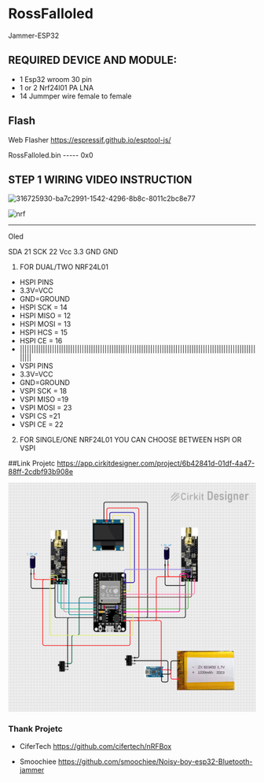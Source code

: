 # RossFalloled
Jammer-ESP32

## REQUIRED DEVICE AND MODULE:

* 1 Esp32 wroom 30 pin
* 1 or 2 Nrf24l01 PA LNA
* 14 Jummper wire female to female

## Flash

Web Flasher https://espressif.github.io/esptool-js/

RossFalloled.bin   -----    0x0
 
 ## STEP 1 WIRING VIDEO INSTRUCTION

![316725930-ba7c2991-1542-4296-8b8c-8011c2bc8e77](https://github.com/user-attachments/assets/2eda5c3c-843f-427f-8967-ff948f7b31f0)


![nrf](https://github.com/user-attachments/assets/0925bcad-5da9-4b5b-8263-1537b2578b7c)

---

Oled

SDA 21
SCK 22
Vcc 3.3
GND GND
1. FOR DUAL/TWO NRF24L01
 * HSPI PINS 
 * 3.3V=VCC
 *  GND=GROUND
 * HSPI SCK = 14
 * HSPI MISO = 12
 * HSPI MOSI = 13
 *  HSPI HCS = 15
 *  HSPI CE = 16
 *  ||||||||||||||||||||||||||||||||||||||||||||||||||||||||||||||||||||||||||||||||||||||||||||||||||||||||||||
 *    VSPI PINS
 * 3.3V=VCC
 * GND=GROUND
 * VSPI SCK = 18
 *  VSPI MISO =19
 *  VSPI MOSI = 23
 *  VSPI CS =21
 *  VSPI CE = 22
2. FOR SINGLE/ONE NRF24L01 YOU CAN CHOOSE BETWEEN HSPI OR VSPI

##Link Projetc
https://app.cirkitdesigner.com/project/6b42841d-01df-4a47-88ff-2cdbf93b908e

![circuit_image(4).png](https://github.com/RossFallESP32/RossFalloled/blob/main/circuit_image%20(4).png)

### Thank Projetc

- CiferTech https://github.com/cifertech/nRFBox

- Smoochiee
https://github.com/smoochiee/Noisy-boy-esp32-Bluetooth-jammer

